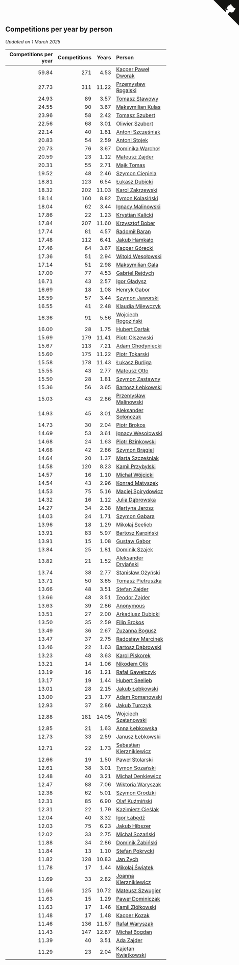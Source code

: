 ## Competitions per year by person

*Updated on  1 March 2025*

| Competitions per year | Competitions | Years | Person |
| ---: | ---: | ---: | :--- |
| 59.84 | 271 | 4.53 | [Kacper Paweł Dworak](https://www.worldcubeassociation.org/persons/2020DWOR01) |
| 27.73 | 311 | 11.22 | [Przemysław Rogalski](https://www.worldcubeassociation.org/persons/2013ROGA02) |
| 24.93 | 89 | 3.57 | [Tomasz Stawowy](https://www.worldcubeassociation.org/persons/2021STAW01) |
| 24.55 | 90 | 3.67 | [Maksymilian Kulas](https://www.worldcubeassociation.org/persons/2021KULA02) |
| 23.96 | 58 | 2.42 | [Tomasz Szubert](https://www.worldcubeassociation.org/persons/2022SZUB02) |
| 22.56 | 68 | 3.01 | [Oliwier Szubert](https://www.worldcubeassociation.org/persons/2022SZUB01) |
| 22.14 | 40 | 1.81 | [Antoni Szcześniak](https://www.worldcubeassociation.org/persons/2023SZCZ04) |
| 20.83 | 54 | 2.59 | [Antoni Stojek](https://www.worldcubeassociation.org/persons/2022STOJ03) |
| 20.73 | 76 | 3.67 | [Dominika Warchoł](https://www.worldcubeassociation.org/persons/2021WARC01) |
| 20.59 | 23 | 1.12 | [Mateusz Zajder](https://www.worldcubeassociation.org/persons/2024ZAJD01) |
| 20.31 | 55 | 2.71 | [Majk Tomas](https://www.worldcubeassociation.org/persons/2022TOMA05) |
| 19.52 | 48 | 2.46 | [Szymon Ciepiela](https://www.worldcubeassociation.org/persons/2022CIEP01) |
| 18.81 | 123 | 6.54 | [Łukasz Dubicki](https://www.worldcubeassociation.org/persons/2018DUBI01) |
| 18.32 | 202 | 11.03 | [Karol Zakrzewski](https://www.worldcubeassociation.org/persons/2014ZAKR01) |
| 18.14 | 160 | 8.82 | [Tymon Kolasiński](https://www.worldcubeassociation.org/persons/2016KOLA02) |
| 18.04 | 62 | 3.44 | [Ignacy Malinowski](https://www.worldcubeassociation.org/persons/2021MALI02) |
| 17.86 | 22 | 1.23 | [Krystian Kalicki](https://www.worldcubeassociation.org/persons/2023KALI10) |
| 17.84 | 207 | 11.60 | [Krzysztof Bober](https://www.worldcubeassociation.org/persons/2013BOBE01) |
| 17.74 | 81 | 4.57 | [Radomił Baran](https://www.worldcubeassociation.org/persons/2020BARA02) |
| 17.48 | 112 | 6.41 | [Jakub Hamkało](https://www.worldcubeassociation.org/persons/2018HAMK01) |
| 17.46 | 64 | 3.67 | [Kacper Górecki](https://www.worldcubeassociation.org/persons/2021GORE01) |
| 17.36 | 51 | 2.94 | [Witold Wesołowski](https://www.worldcubeassociation.org/persons/2022WESO01) |
| 17.14 | 51 | 2.98 | [Maksymilian Gala](https://www.worldcubeassociation.org/persons/2022GALA01) |
| 17.00 | 77 | 4.53 | [Gabriel Rejdych](https://www.worldcubeassociation.org/persons/2020REJD01) |
| 16.71 | 43 | 2.57 | [Igor Gładysz](https://www.worldcubeassociation.org/persons/2022GLAD01) |
| 16.69 | 18 | 1.08 | [Henryk Gabor](https://www.worldcubeassociation.org/persons/2024GABO02) |
| 16.59 | 57 | 3.44 | [Szymon Jaworski](https://www.worldcubeassociation.org/persons/2021JAWO01) |
| 16.55 | 41 | 2.48 | [Klaudia Milewczyk](https://www.worldcubeassociation.org/persons/2022MILE05) |
| 16.36 | 91 | 5.56 | [Wojciech Rogoziński](https://www.worldcubeassociation.org/persons/2019ROGO04) |
| 16.00 | 28 | 1.75 | [Hubert Darłak](https://www.worldcubeassociation.org/persons/2023DARL03) |
| 15.69 | 179 | 11.41 | [Piotr Olszewski](https://www.worldcubeassociation.org/persons/2013OLSZ02) |
| 15.67 | 113 | 7.21 | [Adam Chodyniecki](https://www.worldcubeassociation.org/persons/2017CHOD02) |
| 15.60 | 175 | 11.22 | [Piotr Tokarski](https://www.worldcubeassociation.org/persons/2013TOKA01) |
| 15.58 | 178 | 11.43 | [Łukasz Burliga](https://www.worldcubeassociation.org/persons/2013BURL01) |
| 15.55 | 43 | 2.77 | [Mateusz Otto](https://www.worldcubeassociation.org/persons/2022OTTO01) |
| 15.50 | 28 | 1.81 | [Szymon Zastawny](https://www.worldcubeassociation.org/persons/2023ZAST01) |
| 15.36 | 56 | 3.65 | [Bartosz Łebkowski](https://www.worldcubeassociation.org/persons/2021LEBK01) |
| 15.03 | 43 | 2.86 | [Przemysław Malinowski](https://www.worldcubeassociation.org/persons/2022MALI01) |
| 14.93 | 45 | 3.01 | [Aleksander Sołonczak](https://www.worldcubeassociation.org/persons/2022SOLO01) |
| 14.73 | 30 | 2.04 | [Piotr Brokos](https://www.worldcubeassociation.org/persons/2023BROK01) |
| 14.69 | 53 | 3.61 | [Ignacy Wesołowski](https://www.worldcubeassociation.org/persons/2021WESO01) |
| 14.68 | 24 | 1.63 | [Piotr Bzinkowski](https://www.worldcubeassociation.org/persons/2023BZIN01) |
| 14.68 | 42 | 2.86 | [Szymon Brągiel](https://www.worldcubeassociation.org/persons/2022BRAG03) |
| 14.64 | 20 | 1.37 | [Marta Szcześniak](https://www.worldcubeassociation.org/persons/2023SZCZ07) |
| 14.58 | 120 | 8.23 | [Kamil Przybylski](https://www.worldcubeassociation.org/persons/2016PRZY01) |
| 14.57 | 16 | 1.10 | [Michał Wójcicki](https://www.worldcubeassociation.org/persons/2024WOJC01) |
| 14.54 | 43 | 2.96 | [Konrad Matyszek](https://www.worldcubeassociation.org/persons/2022MATY02) |
| 14.53 | 75 | 5.16 | [Maciej Spirydowicz](https://www.worldcubeassociation.org/persons/2020SPIR01) |
| 14.32 | 16 | 1.12 | [Julia Dąbrowska](https://www.worldcubeassociation.org/persons/2024DABR01) |
| 14.27 | 34 | 2.38 | [Martyna Jarosz](https://www.worldcubeassociation.org/persons/2022JARO01) |
| 14.03 | 24 | 1.71 | [Szymon Gabara](https://www.worldcubeassociation.org/persons/2023GABA01) |
| 13.96 | 18 | 1.29 | [Mikołaj Seelieb](https://www.worldcubeassociation.org/persons/2023SEEL04) |
| 13.91 | 83 | 5.97 | [Bartosz Karpiński](https://www.worldcubeassociation.org/persons/2019KARP03) |
| 13.91 | 15 | 1.08 | [Gustaw Gabor](https://www.worldcubeassociation.org/persons/2024GABO01) |
| 13.84 | 25 | 1.81 | [Dominik Szajek](https://www.worldcubeassociation.org/persons/2023SZAJ01) |
| 13.82 | 21 | 1.52 | [Aleksander Dryjański](https://www.worldcubeassociation.org/persons/2023DRYJ01) |
| 13.74 | 38 | 2.77 | [Stanisław Ożyński](https://www.worldcubeassociation.org/persons/2022OZYN01) |
| 13.71 | 50 | 3.65 | [Tomasz Pietruszka](https://www.worldcubeassociation.org/persons/2021PIET01) |
| 13.66 | 48 | 3.51 | [Stefan Zajder](https://www.worldcubeassociation.org/persons/2021ZAJD02) |
| 13.66 | 48 | 3.51 | [Teodor Zajder](https://www.worldcubeassociation.org/persons/2021ZAJD03) |
| 13.63 | 39 | 2.86 | [Anonymous](https://www.worldcubeassociation.org/persons/2022ANON03) |
| 13.51 | 27 | 2.00 | [Arkadiusz Dubicki](https://www.worldcubeassociation.org/persons/2023DUBI01) |
| 13.50 | 35 | 2.59 | [Filip Brokos](https://www.worldcubeassociation.org/persons/2022BROK03) |
| 13.49 | 36 | 2.67 | [Zuzanna Bogusz](https://www.worldcubeassociation.org/persons/2022BOGU01) |
| 13.47 | 37 | 2.75 | [Radosław Marcinek](https://www.worldcubeassociation.org/persons/2022MARC05) |
| 13.46 | 22 | 1.63 | [Bartosz Dąbrowski](https://www.worldcubeassociation.org/persons/2023DABR07) |
| 13.23 | 48 | 3.63 | [Karol Piskorek](https://www.worldcubeassociation.org/persons/2021PISK01) |
| 13.21 | 14 | 1.06 | [Nikodem Olik](https://www.worldcubeassociation.org/persons/2024OLIK01) |
| 13.19 | 16 | 1.21 | [Rafał Gawełczyk](https://www.worldcubeassociation.org/persons/2023GAWE01) |
| 13.17 | 19 | 1.44 | [Hubert Seelieb](https://www.worldcubeassociation.org/persons/2023SEEL02) |
| 13.01 | 28 | 2.15 | [Jakub Łebkowski](https://www.worldcubeassociation.org/persons/2023LEBK01) |
| 13.00 | 23 | 1.77 | [Adam Romanowski](https://www.worldcubeassociation.org/persons/2023ROMA10) |
| 12.93 | 37 | 2.86 | [Jakub Turczyk](https://www.worldcubeassociation.org/persons/2022TURC02) |
| 12.88 | 181 | 14.05 | [Wojciech Szatanowski](https://www.worldcubeassociation.org/persons/2011SZAT01) |
| 12.85 | 21 | 1.63 | [Anna Łebkowska](https://www.worldcubeassociation.org/persons/2023LEBK04) |
| 12.73 | 33 | 2.59 | [Janusz Łebkowski](https://www.worldcubeassociation.org/persons/2022LEBK01) |
| 12.71 | 22 | 1.73 | [Sebastian Kierznikiewicz](https://www.worldcubeassociation.org/persons/2023KIER02) |
| 12.66 | 19 | 1.50 | [Paweł Stolarski](https://www.worldcubeassociation.org/persons/2023STOL04) |
| 12.61 | 38 | 3.01 | [Tymon Sozański](https://www.worldcubeassociation.org/persons/2022SOZA01) |
| 12.48 | 40 | 3.21 | [Michał Denkiewicz](https://www.worldcubeassociation.org/persons/2021DENK01) |
| 12.47 | 88 | 7.06 | [Wiktoria Waryszak](https://www.worldcubeassociation.org/persons/2018WARY01) |
| 12.38 | 62 | 5.01 | [Szymon Grodzki](https://www.worldcubeassociation.org/persons/2020GROD01) |
| 12.31 | 85 | 6.90 | [Olaf Kuźmiński](https://www.worldcubeassociation.org/persons/2018KUZM02) |
| 12.31 | 22 | 1.79 | [Kazimierz Cieślak](https://www.worldcubeassociation.org/persons/2023CIES01) |
| 12.04 | 40 | 3.32 | [Igor Łabędź](https://www.worldcubeassociation.org/persons/2021LABE01) |
| 12.03 | 75 | 6.23 | [Jakub Hibszer](https://www.worldcubeassociation.org/persons/2018HIBS01) |
| 12.02 | 33 | 2.75 | [Michał Sozański](https://www.worldcubeassociation.org/persons/2022SOZA02) |
| 11.88 | 34 | 2.86 | [Dominik Żabiński](https://www.worldcubeassociation.org/persons/2022ZABI01) |
| 11.84 | 13 | 1.10 | [Stefan Pokrycki](https://www.worldcubeassociation.org/persons/2024POKR01) |
| 11.82 | 128 | 10.83 | [Jan Zych](https://www.worldcubeassociation.org/persons/2014ZYCH01) |
| 11.78 | 17 | 1.44 | [Mikołaj Świątek](https://www.worldcubeassociation.org/persons/2023SWIA01) |
| 11.69 | 33 | 2.82 | [Joanna Kierznikiewicz](https://www.worldcubeassociation.org/persons/2022KIER01) |
| 11.66 | 125 | 10.72 | [Mateusz Szwugier](https://www.worldcubeassociation.org/persons/2014SZWU01) |
| 11.63 | 15 | 1.29 | [Paweł Dominiczak](https://www.worldcubeassociation.org/persons/2023DOMI21) |
| 11.63 | 17 | 1.46 | [Kamil Ziółkowski](https://www.worldcubeassociation.org/persons/2023ZIOL01) |
| 11.48 | 17 | 1.48 | [Kacper Kozak](https://www.worldcubeassociation.org/persons/2023KOZA05) |
| 11.46 | 136 | 11.87 | [Rafał Waryszak](https://www.worldcubeassociation.org/persons/2013WARY01) |
| 11.43 | 147 | 12.87 | [Michał Bogdan](https://www.worldcubeassociation.org/persons/2012BOGD01) |
| 11.39 | 40 | 3.51 | [Ada Zajder](https://www.worldcubeassociation.org/persons/2021ZAJD01) |
| 11.29 | 23 | 2.04 | [Kajetan Kwiatkowski](https://www.worldcubeassociation.org/persons/2023KWIA01) |


<a href="https://github.com/maxidragon/wca_statistics_pl" class="github-corner" aria-label="View source on Github"><svg width="80" height="80" viewBox="0 0 250 250" style="fill:#151513; color:#fff; position: absolute; top: 0; border: 0; right: 0;" aria-hidden="true"><path d="M0,0 L115,115 L130,115 L142,142 L250,250 L250,0 Z"></path><path d="M128.3,109.0 C113.8,99.7 119.0,89.6 119.0,89.6 C122.0,82.7 120.5,78.6 120.5,78.6 C119.2,72.0 123.4,76.3 123.4,76.3 C127.3,80.9 125.5,87.3 125.5,87.3 C122.9,97.6 130.6,101.9 134.4,103.2" fill="currentColor" style="transform-origin: 130px 106px;" class="octo-arm"></path><path d="M115.0,115.0 C114.9,115.1 118.7,116.5 119.8,115.4 L133.7,101.6 C136.9,99.2 139.9,98.4 142.2,98.6 C133.8,88.0 127.5,74.4 143.8,58.0 C148.5,53.4 154.0,51.2 159.7,51.0 C160.3,49.4 163.2,43.6 171.4,40.1 C171.4,40.1 176.1,42.5 178.8,56.2 C183.1,58.6 187.2,61.8 190.9,65.4 C194.5,69.0 197.7,73.2 200.1,77.6 C213.8,80.2 216.3,84.9 216.3,84.9 C212.7,93.1 206.9,96.0 205.4,96.6 C205.1,102.4 203.0,107.8 198.3,112.5 C181.9,128.9 168.3,122.5 157.7,114.1 C157.9,116.9 156.7,120.9 152.7,124.9 L141.0,136.5 C139.8,137.7 141.6,141.9 141.8,141.8 Z" fill="currentColor" class="octo-body"></path></svg></a><style>.github-corner:hover .octo-arm{animation:octocat-wave 560ms ease-in-out}@keyframes octocat-wave{0%,100%{transform:rotate(0)}20%,60%{transform:rotate(-25deg)}40%,80%{transform:rotate(10deg)}}@media (max-width:500px){.github-corner:hover .octo-arm{animation:none}.github-corner .octo-arm{animation:octocat-wave 560ms ease-in-out}}</style>
